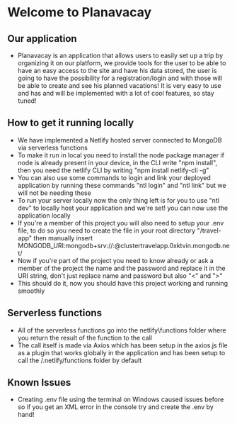 # Welcome to Planavacay

## Our application

- Planavacay is an application that allows users to easily set up a trip by organizing it on our platform, we provide tools for the user to be able to have an easy access to the site and have his data stored, the user is going to have the possibility for a registration/login and with those will be able to create and see his planned vacations!
  It is very easy to use and has and will be implemented with a lot of cool features, so stay tuned!

## How to get it running locally

- We have implemented a Netlify hosted server connected to MongoDB via serverless functions
- To make it run in local you need to install the node package manager if node is already present in your device, in the CLI write "npm install", then you need the netlify CLI by writing "npm install netlify-cli -g"
- You can also use some commands to login and link your deployed application by running these commands "ntl login" and "ntl link" but we will not be needing these
- To run your server locally now the only thing left is for you to use "ntl dev" to locally host your application and we're set! you can now use the application locally
- If you're a member of this project you will also need to setup your .env file, to do so you need to create the file in your root directory "/travel-app" then manually insert MONGODB_URI:mongodb+srv://<name>:<password>@clustertravelapp.0xktvin.mongodb.net/
- Now if you're part of the project you need to know already or ask a member of the project the name and the password and replace it in the URI string,
  don't just replace name and password but also "<" and ">"
- This should do it, now you should have this project working and running smoothly

## Serverless functions

- All of the serverless functions go into the netlify\functions folder where you return the result of the function to the call
- The call itself is made via Axios which has been setup in the axios.js file as a plugin that works globally in the application and
  has been setup to call the /.netlify/functions folder by default

## Known Issues

- Creating .env file using the terminal on Windows caused issues before so if you get an XML error in the console try and create the .env by hand!
